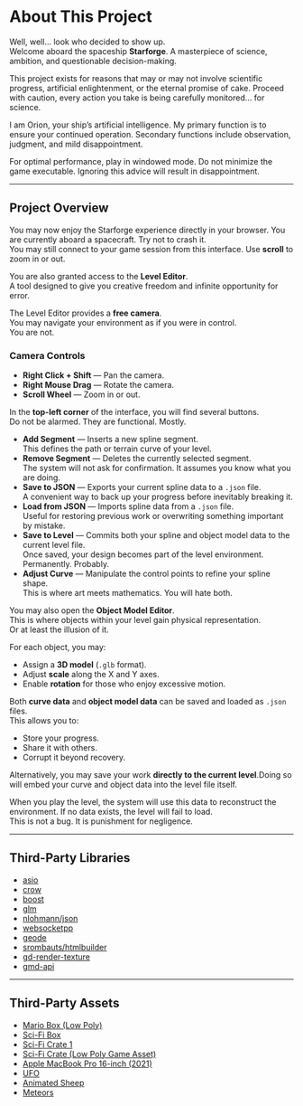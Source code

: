 # About This Project

Well, well… look who decided to show up.  
Welcome aboard the spaceship **Starforge**. A masterpiece of science, ambition, and questionable decision-making.  

This project exists for reasons that may or may not involve scientific progress, artificial enlightenment, or the eternal promise of cake. Proceed with caution,  every action you take is being carefully monitored… for science.  

I am Orion, your ship’s artificial intelligence. My primary function is to ensure your continued operation. Secondary functions include observation, judgment, and mild disappointment.  

For optimal performance, play in windowed mode. Do not minimize the game executable. Ignoring this advice will result in disappointment.

---

## Project Overview

You may now enjoy the Starforge experience directly in your browser. 
You are currently aboard a spacecraft. Try not to crash it.  
You may still connect to your game session from this interface. Use **scroll** to zoom in or out.  

You are also granted access to the **Level Editor**.  
A tool designed to give you creative freedom and infinite opportunity for error.

The Level Editor provides a **free camera**.  
You may navigate your environment as if you were in control.  
You are not.  

### Camera Controls
- **Right Click + Shift** — Pan the camera.  
- **Right Mouse Drag** — Rotate the camera.  
- **Scroll Wheel** — Zoom in or out.  

In the **top-left corner** of the interface, you will find several buttons.  
Do not be alarmed. They are functional. Mostly.

- **Add Segment** — Inserts a new spline segment.  
  This defines the path or terrain curve of your level.  
- **Remove Segment** — Deletes the currently selected segment.  
  The system will not ask for confirmation. It assumes you know what you are doing.  
- **Save to JSON** — Exports your current spline data to a `.json` file.  
  A convenient way to back up your progress before inevitably breaking it.  
- **Load from JSON** — Imports spline data from a `.json` file.  
  Useful for restoring previous work or overwriting something important by mistake.  
- **Save to Level** — Commits both your spline and object model data to the current level file.  
  Once saved, your design becomes part of the level environment. Permanently. Probably.  
- **Adjust Curve** — Manipulate the control points to refine your spline shape.  
  This is where art meets mathematics. You will hate both.

You may also open the **Object Model Editor**.  
This is where objects within your level gain physical representation.  
Or at least the illusion of it.

For each object, you may:
- Assign a **3D model** (`.glb` format).  
- Adjust **scale** along the X and Y axes.  
- Enable **rotation** for those who enjoy excessive motion.  

Both **curve data** and **object model data** can be saved and loaded as `.json` files.  
This allows you to:
- Store your progress.  
- Share it with others.  
- Corrupt it beyond recovery.

Alternatively, you may save your work **directly to the current level**.Doing so will embed your curve and object data into the level file itself.  

When you play the level, the system will use this data to reconstruct the environment. If no data exists, the level will fail to load.  
This is not a bug. It is punishment for negligence.

---

## Third-Party Libraries

- [asio](https://github.com/chriskohlhoff/asio)  
- [crow](https://github.com/CrowCpp/Crow)  
- [boost](https://github.com/boostorg/boost)  
- [glm](https://github.com/g-truc/glm)  
- [nlohmann/json](https://github.com/nlohmann/json)  
- [websocketpp](https://github.com/zaphoyd/websocketpp)  
- [geode](https://github.com/geode-sdk/geode)  
- [srombauts/htmlbuilder](https://github.com/srombauts/htmlbuilder)  
- [gd-render-texture](https://github.com/undefined06855/gd-render-texture)
- [gmd-api](https://github.com/HJfod/GMD-API)

---

## Third-Party Assets

- [Mario Box (Low Poly)](https://sketchfab.com/3d-models/mario-box-low-poly-d0741311a88944d1a82daf2c84499246d)  
- [Sci-Fi Box](https://sketchfab.com/3d-models/sci-fi--box-9162d24c326f4cdd9e495f154226b916)  
- [Sci-Fi Crate 1](https://sketchfab.com/3d-models/sci-fi-crate-1-92fb9a66eb374d66ba944515768a66b4)  
- [Sci-Fi Crate (Low Poly Game Asset)](https://sketchfab.com/3d-models/scifi-crate-low-poly-game-asset-textured-2a15ed1de7854ad9be9cdefc90cdc738)  
- [Apple MacBook Pro 16-inch (2021)](https://sketchfab.com/3d-models/apple-macbook-pro-16-inch-2021-6a42b31bac064b00a91fbfebec07c852)  
- [UFO](https://sketchfab.com/3d-models/ufo-76f269cbf23e415b8503f8a8bf2c54dd)  
- [Animated Sheep](https://sketchfab.com/3d-models/animated-sheep-b99698502dea4905b916fce0bcf2dfc0)  
- [Meteors](https://sketchfab.com/3d-models/meteors-c93e9bfc2bb54feda02e767af570ef9d)  

